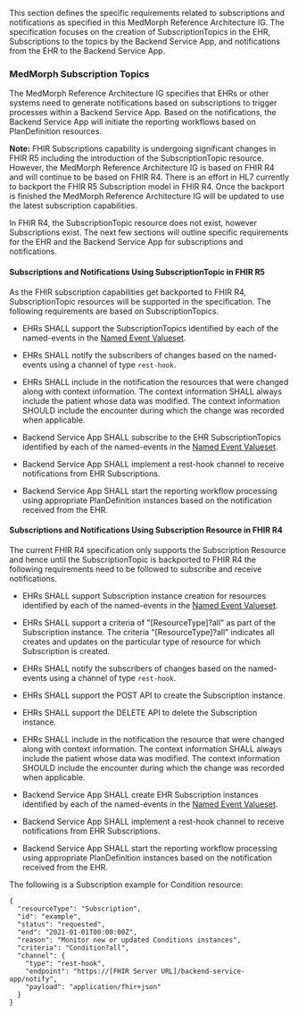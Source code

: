 This section defines the specific requirements related to subscriptions and notifications as specified in this MedMorph Reference Architecture IG.  The specification focuses on the creation of SubscriptionTopics in the EHR, Subscriptions to the topics by the Backend Service App, and notifications from the EHR to the Backend Service App.

### MedMorph Subscription Topics

The MedMorph Reference Architecture IG specifies that EHRs or other systems need to generate notifications based on subscriptions to trigger processes within a Backend Service App. Based on the notifications, the Backend Service App will initiate the reporting workflows based on PlanDefinition resources.

**Note:** 
FHIR Subscriptions capability is undergoing significant changes in FHIR R5 including the introduction of the SubscriptionTopic resource. However, the MedMorph Reference Architecture IG is based on FHIR R4 and will continue to be based on FHIR R4. There is an effort in HL7 currently to backport the FHIR R5 Subscription model in FHIR R4. Once the backport is finished the MedMorph Reference Architecture IG will be updated to use the latest subscription capabilities.

In FHIR R4, the SubscriptionTopic resource does not exist, however Subscriptions exist. The next few sections will outline specific requirements for the EHR and the Backend Service App for subscriptions and notifications.

#### Subscriptions and Notifications Using SubscriptionTopic in FHIR R5

As the FHIR subscription capabilities get backported to FHIR R4, SubscriptionTopic resources will be supported in the specification. The following requirements are based on SubscriptionTopics.

* EHRs SHALL support the SubscriptionTopics identified by each of the named-events in the [Named Event Valueset](ValueSet-us-ph-triggerdefinition-namedevent.html).

* EHRs SHALL notify the subscribers of changes based on the named-events using a channel of type ```rest-hook```. 

* EHRs SHALL include in the notification the resources that were changed along with context information. The context information SHALL always include the patient whose data was modified. The context information SHOULD include the encounter during which the change was recorded when applicable.

* Backend Service App SHALL subscribe to the EHR SubscriptionTopics identified by each of the named-events in the [Named Event Valueset](	ValueSet-us-ph-triggerdefinition-namedevent.html).

* Backend Service App SHALL implement a rest-hook channel to receive notifications from EHR Subscriptions.

* Backend Service App SHALL start the reporting workflow processing using appropriate PlanDefinition instances based on the notification received from the EHR.

#### Subscriptions and Notifications Using Subscription Resource in FHIR R4 

The current FHIR R4 specification only supports the Subscription Resource and hence until the SubscriptionTopic is backported to FHIR R4 the following requirements need to be followed to subscribe and receive notifications.

* EHRs SHALL support Subscription instance creation for resources identified by each of the named-events in the [Named Event Valueset](	ValueSet-us-ph-triggerdefinition-namedevent.html).

* EHRs SHALL support a criteria of "[ResourceType]?all" as part of the Subscription instance. The criteria "[ResourceType]?all" indicates all creates and updates on the particular type of resource for which Subscription is created. 

* EHRs SHALL notify the subscribers of changes based on the named-events using a channel of type ```rest-hook```. 

* EHRs SHALL support the POST API to create the Subscription instance.

* EHRs SHALL support the DELETE API to delete the Subscription instance.

* EHRs SHALL include in the notification the resource that were changed along with context information. The context information SHALL always include the patient whose data was modified. The context information SHOULD include the encounter during which the change was recorded when applicable.

* Backend Service App SHALL create EHR Subscription instances identified by each of the named-events in the [Named Event Valueset](ValueSet-us-ph-triggerdefinition-namedevent.html).

* Backend Service App SHALL implement a rest-hook channel to receive notifications from EHR Subscriptions.

* Backend Service App SHALL start the reporting workflow processing using appropriate PlanDefinition instances based on the notification received from the EHR.

The following is a Subscription example for Condition resource:

```
{
  "resourceType": "Subscription",
  "id": "example",
  "status": "requested",
  "end": "2021-01-01T00:00:00Z",
  "reason": "Monitor new or updated Conditions instances",
  "criteria": "Condition?all",
  "channel": {
    "type": "rest-hook",
    "endpoint": "https://[FHIR Server URL]/backend-service-app/notify",
    "payload": "application/fhir+json"
  }
}
```
